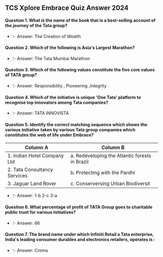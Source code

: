 ## TCS Xplore Embrace Quiz Answer 2024

#### Question 1. What is the name of the book that is a best-selling account of the journey of the Tata group?
- ✨ Answer: The Creation of Wealth
  
#### Question 2. Which of the following is Asia's Largest Marathon?
- ✨ Answer: The Tata Mumbai Marathon
  
#### Question 3.  Which of the following values constitute the five core values of TATA group?
- ✨ Answer: Responsibility , Pioneering ,Integrity
  
#### Question 4. Which of the initiative is unique 'One Tata' platform to recognise top innovators among Tata companies?
- ✨ Answer: TATA INNOVISTA
  
#### Question 5. Identify the correct matching sequence which shows the various initiative taken by various Tata group companies which constitutes the web of life under Embrace?
| Column A | Column B |
| ------------------------------ | ------------------------------ |                                                
|1. Indian Hotel Company Ltd     |a. Redeveloping the Atlantic forests in Brazil|
|2. Tata Consultancy Services    |b. Protecting with the Pardhi|
|3.  Jaguar Land Rover           |c. Conserversing Urban Biodiversit|
- ✨ Answer: 1-b 2-c 3-a
  
#### Question 6. What percentage of profit of TATA Group goes to charitable public trust for  various initiatives?
- ✨ Answer: 66
  
#### Question 7. The brand name under which Infiniti Retail a Tata enterprise, India's leading consumer durables and electronics retailers, operates is :
- ✨ Answer: Croma